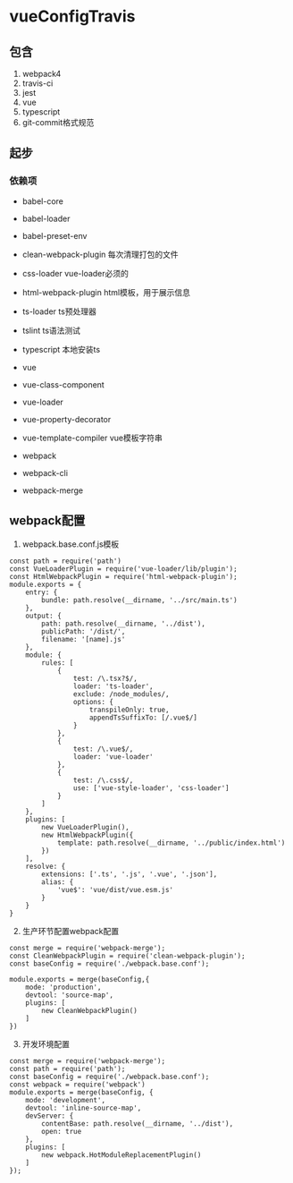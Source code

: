 # vueConfigTravis

## 包含

1. webpack4
2. travis-ci
3. jest
4. vue
5. typescript
6. git-commit格式规范

## 起步

### 依赖项
* babel-core 
* babel-loader 
* babel-preset-env 
* clean-webpack-plugin 每次清理打包的文件

* css-loader vue-loader必须的
* html-webpack-plugin html模板，用于展示信息 
* ts-loader ts预处理器
* tslint ts语法测试
* typescript 本地安装ts
* vue 
* vue-class-component 
* vue-loader 
* vue-property-decorator 
* vue-template-compiler vue模板字符串

* webpack 
* webpack-cli 
* webpack-merge 

## webpack配置

1. webpack.base.conf.js模板
```
const path = require('path')
const VueLoaderPlugin = require('vue-loader/lib/plugin');
const HtmlWebpackPlugin = require('html-webpack-plugin');
module.exports = {
    entry: {
        bundle: path.resolve(__dirname, '../src/main.ts')
    },
    output: {
        path: path.resolve(__dirname, '../dist'),
        publicPath: '/dist/',
        filename: '[name].js'
    },
    module: {
        rules: [
            {
                test: /\.tsx?$/,
                loader: 'ts-loader',
                exclude: /node_modules/,
                options: {
                    transpileOnly: true,
                    appendTsSuffixTo: [/.vue$/]
                }
            },
            {
                test: /\.vue$/,
                loader: 'vue-loader'
            },
            {
                test: /\.css$/,
                use: ['vue-style-loader', 'css-loader']
            }
        ]
    },
    plugins: [
        new VueLoaderPlugin(),
        new HtmlWebpackPlugin({
            template: path.resolve(__dirname, '../public/index.html')
        })
    ],
    resolve: {
        extensions: ['.ts', '.js', '.vue', '.json'],
        alias: {
            'vue$': 'vue/dist/vue.esm.js'
        }
    }
}
```
2. 生产环节配置webpack配置
```
const merge = require('webpack-merge');
const CleanWebpackPlugin = require('clean-webpack-plugin');
const baseConfig = require('./webpack.base.conf');

module.exports = merge(baseConfig,{
    mode: 'production',
    devtool: 'source-map',
    plugins: [
        new CleanWebpackPlugin()
    ]
})
```
3. 开发环境配置
```
const merge = require('webpack-merge');
const path = require('path');
const baseConfig = require('./webpack.base.conf');
const webpack = require('webpack')
module.exports = merge(baseConfig, {
    mode: 'development',
    devtool: 'inline-source-map',
    devServer: {
        contentBase: path.resolve(__dirname, '../dist'),
        open: true
    },
    plugins: [
        new webpack.HotModuleReplacementPlugin()
    ]
});
```